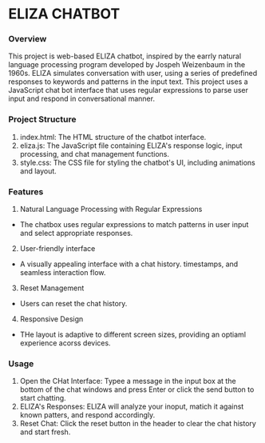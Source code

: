 # ELIZA CHATBOT

### Overview
This project is web-based ELIZA chatbot, inspired by the earrly natural language processing program developed by Jospeh Weizenbaum in the 1960s. ELIZA simulates conversation with user, using a series of predefined responses to keywords and patterns in the input text. This project uses a JavaScript chat bot interface that uses regular expressions to parse user input and respond in conversational manner. 

### Project Structure
1. index.html: The HTML structure of the chatbot interface.
2. eliza.js: The JavaScript file containing ELIZA's response logic, input processing, and chat management functions.
3. style.css: The CSS file for styling the chatbot's UI, including animations and layout.

### Features
1. Natural Language Processing with Regular Expressions
  - The chatbox uses regular expressions to match patterns in user input and select appropriate responses.
2. User-friendly interface
  - A visually appealing interface with a chat history. timestamps, and seamless interaction flow.
3. Reset Management
  - Users can reset the chat history.
4. Responsive Design
  - THe layout is adaptive to different screen sizes, providing an optiaml experience acorss devices.

### Usage
1. Open the CHat Interface: Typee a message in the input box at the bottom of the chat windows and press Enter or click the send button to start chatting.
2. ELIZA's Responses: ELIZA will analyze your inoput, matich it against known patters, and respond accordingly.
3. Reset Chat: Click the reset button in the header to clear the chat history and start fresh. 
